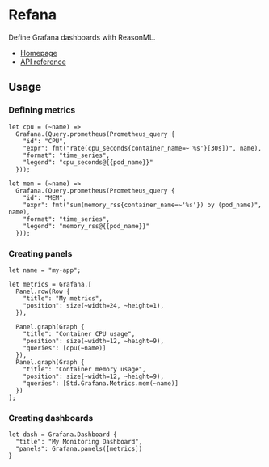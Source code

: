 # Refana

Define Grafana dashboards with ReasonML.

- [Homepage](https://odis-labs.github.io/refana/refana)
- [API reference](https://odis-labs.github.io/refana/refana/Refana)


## Usage

### Defining metrics

```reason
let cpu = (~name) =>
  Grafana.(Query.prometheus(Prometheus_query {
    "id": "CPU",
    "expr": fmt("rate(cpu_seconds{container_name=~'%s'}[30s])", name),
    "format": "time_series",
    "legend": "cpu_seconds@{{pod_name}}"
  }));

let mem = (~name) =>
  Grafana.(Query.prometheus(Prometheus_query {
    "id": "MEM",
    "expr": fmt("sum(memory_rss{container_name=~'%s'}) by (pod_name)", name),
    "format": "time_series",
    "legend": "memory_rss@{{pod_name}}"
  }));
```

### Creating panels

```reason
let name = "my-app";

let metrics = Grafana.[
  Panel.row(Row {
    "title": "My metrics",
    "position": size(~width=24, ~height=1),
  }),

  Panel.graph(Graph {
    "title": "Container CPU usage",
    "position": size(~width=12, ~height=9),
    "queries": [cpu(~name)]
  }),
  Panel.graph(Graph {
    "title": "Container memory usage",
    "position": size(~width=12, ~height=9),
    "queries": [Std.Grafana.Metrics.mem(~name)]
  })
];
```

### Creating dashboards

```reason
let dash = Grafana.Dashboard {
  "title": "My Monitoring Dashboard",
  "panels": Grafana.panels([metrics])
}
```
